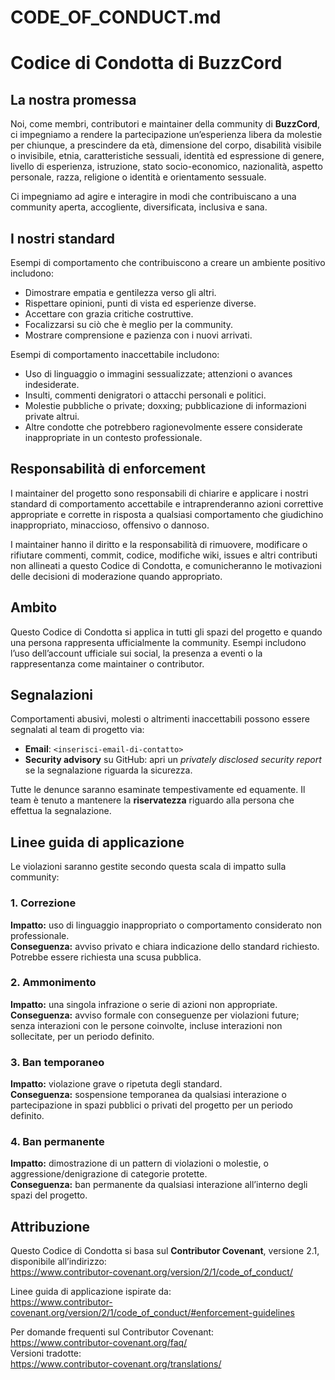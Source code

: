 # CODE_OF_CONDUCT.md

# Codice di Condotta di BuzzCord

## La nostra promessa
Noi, come membri, contributori e maintainer della community di **BuzzCord**, ci impegniamo a rendere la partecipazione un’esperienza libera da molestie per chiunque, a prescindere da età, dimensione del corpo, disabilità visibile o invisibile, etnia, caratteristiche sessuali, identità ed espressione di genere, livello di esperienza, istruzione, stato socio-economico, nazionalità, aspetto personale, razza, religione o identità e orientamento sessuale.

Ci impegniamo ad agire e interagire in modi che contribuiscano a una community aperta, accogliente, diversificata, inclusiva e sana.

## I nostri standard
Esempi di comportamento che contribuiscono a creare un ambiente positivo includono:
- Dimostrare empatia e gentilezza verso gli altri.
- Rispettare opinioni, punti di vista ed esperienze diverse.
- Accettare con grazia critiche costruttive.
- Focalizzarsi su ciò che è meglio per la community.
- Mostrare comprensione e pazienza con i nuovi arrivati.

Esempi di comportamento inaccettabile includono:
- Uso di linguaggio o immagini sessualizzate; attenzioni o avances indesiderate.
- Insulti, commenti denigratori o attacchi personali e politici.
- Molestie pubbliche o private; doxxing; pubblicazione di informazioni private altrui.
- Altre condotte che potrebbero ragionevolmente essere considerate inappropriate in un contesto professionale.

## Responsabilità di enforcement
I maintainer del progetto sono responsabili di chiarire e applicare i nostri standard di comportamento accettabile e intraprenderanno azioni correttive appropriate e corrette in risposta a qualsiasi comportamento che giudichino inappropriato, minaccioso, offensivo o dannoso.

I maintainer hanno il diritto e la responsabilità di rimuovere, modificare o rifiutare commenti, commit, codice, modifiche wiki, issues e altri contributi non allineati a questo Codice di Condotta, e comunicheranno le motivazioni delle decisioni di moderazione quando appropriato.

## Ambito
Questo Codice di Condotta si applica in tutti gli spazi del progetto e quando una persona rappresenta ufficialmente la community. Esempi includono l’uso dell’account ufficiale sui social, la presenza a eventi o la rappresentanza come maintainer o contributor.

## Segnalazioni
Comportamenti abusivi, molesti o altrimenti inaccettabili possono essere segnalati al team di progetto via:
- **Email**: `<inserisci-email-di-contatto>`  
- **Security advisory** su GitHub: apri un *privately disclosed security report* se la segnalazione riguarda la sicurezza.

Tutte le denunce saranno esaminate tempestivamente ed equamente. Il team è tenuto a mantenere la **riservatezza** riguardo alla persona che effettua la segnalazione.

## Linee guida di applicazione
Le violazioni saranno gestite secondo questa scala di impatto sulla community:

### 1. Correzione
**Impatto:** uso di linguaggio inappropriato o comportamento considerato non professionale.  
**Conseguenza:** avviso privato e chiara indicazione dello standard richiesto. Potrebbe essere richiesta una scusa pubblica.

### 2. Ammonimento
**Impatto:** una singola infrazione o serie di azioni non appropriate.  
**Conseguenza:** avviso formale con conseguenze per violazioni future; senza interazioni con le persone coinvolte, incluse interazioni non sollecitate, per un periodo definito.

### 3. Ban temporaneo
**Impatto:** violazione grave o ripetuta degli standard.  
**Conseguenza:** sospensione temporanea da qualsiasi interazione o partecipazione in spazi pubblici o privati del progetto per un periodo definito.

### 4. Ban permanente
**Impatto:** dimostrazione di un pattern di violazioni o molestie, o aggressione/denigrazione di categorie protette.  
**Conseguenza:** ban permanente da qualsiasi interazione all’interno degli spazi del progetto.

## Attribuzione
Questo Codice di Condotta si basa sul **Contributor Covenant**, versione 2.1, disponibile all’indirizzo:  
https://www.contributor-covenant.org/version/2/1/code_of_conduct/

Linee guida di applicazione ispirate da:  
https://www.contributor-covenant.org/version/2/1/code_of_conduct/#enforcement-guidelines

Per domande frequenti sul Contributor Covenant:  
https://www.contributor-covenant.org/faq/  
Versioni tradotte:  
https://www.contributor-covenant.org/translations/
